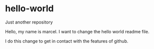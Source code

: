 # hello-world
Just another repository

Hello, 
my name is marcel. I want to change the hello world readme file. 


I do this change to get in contact with the features of github. 
